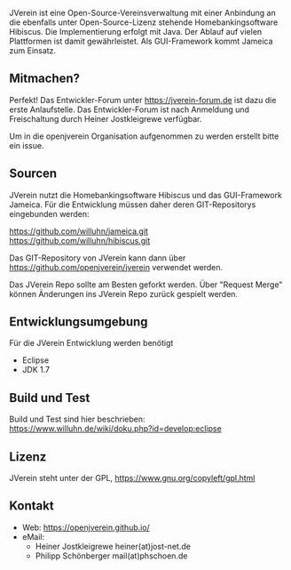 JVerein ist eine Open-Source-Vereinsverwaltung mit einer Anbindung an die ebenfalls unter Open-Source-Lizenz stehende Homebankingsoftware Hibiscus.
Die Implementierung erfolgt mit Java. Der Ablauf auf vielen Plattformen ist damit gewährleistet. Als GUI-Framework kommt Jameica zum Einsatz.

Mitmachen?
----------

Perfekt! Das Entwickler-Forum unter https://jverein-forum.de ist dazu die erste Anlaufstelle.
Das Entwickler-Forum ist nach Anmeldung und Freischaltung durch Heiner Jostkleigrewe verfügbar.

Um in die openjverein Organisation aufgenommen zu werden erstellt bitte ein issue.

Sourcen
-------

JVerein nutzt die Homebankingsoftware Hibiscus und das GUI-Framework Jameica. Für die Entwicklung müssen daher deren GIT-Repositorys eingebunden werden:

   https://github.com/willuhn/jameica.git
   https://github.com/willuhn/hibiscus.git

Das GIT-Repository von JVerein kann dann über https://github.com/openjverein/jverein verwendet werden.

Das JVerein Repo sollte am Besten geforkt werden. Über "Request Merge" können Änderungen ins JVerein Repo zurück gespielt werden.

Entwicklungsumgebung
--------------------

Für die JVerein Entwicklung werden benötigt

- Eclipse
- JDK 1.7

Build und Test
--------------

Build und Test sind hier beschrieben: https://www.willuhn.de/wiki/doku.php?id=develop:eclipse

Lizenz
------

JVerein steht unter der GPL, https://www.gnu.org/copyleft/gpl.html

Kontakt
-------

- Web: https://openjverein.github.io/
- eMail:
    - Heiner Jostkleigrewe heiner(at)jost-net.de
    - Philipp Schönberger mail(at)phschoen.de
